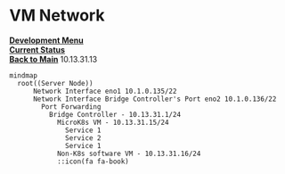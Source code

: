 # VM Network

**[Development Menu](./menu.md)**\
**[Current Status](../status/weekly/current_status.md)**\
**[Back to Main](../../README.md)**
10.13.31.13

```mermaid
mindmap
  root((Server Node))
      Network Interface eno1 10.1.0.135/22
      Network Interface Bridge Controller's Port eno2 10.1.0.136/22
        Port Forwarding
          Bridge Controller - 10.13.31.1/24
            MicroK8s VM - 10.13.31.15/24
              Service 1
              Service 2
              Service 1
            Non-K8s software VM - 10.13.31.16/24
            ::icon(fa fa-book)

```
